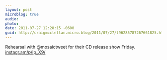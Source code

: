 ```yaml
---
layout: post
microblog: true
audio: 
photo: 
date: 2011-07-27 12:28:15 -0600
guid: http://craigmcclellan.micro.blog/2011/07/27/t96285787267661825.html
---
```

Rehearsal with @mosaictweet for their CD release show Friday.  [instagr.am/p/Ip_X9/](http://instagr.am/p/Ip_X9/)

